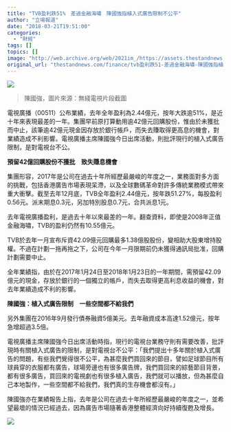 ```yaml
---
title: "TVB盈利跌51%　差過金融海嘯　陳國強指植入式廣告限制不公平"
author: "立場報道"
date: "2018-03-21T19:51:00"
categories:
  - "財經"
tags: []
topics: []
image: "http://web.archive.org/web/2021im_/https://assets.thestandnews.com/media/photos/Screen20Shot202018-03-2120at207.24.2320PM20120copy_9tDen.png"
original_url: "thestandnews.com/finance/tvb盈利跌51-差過金融海嘯-陳國強指植入式廣告限制不公平"
---
```

![](http://web.archive.org/web/2021im_/https://assets.thestandnews.com/media/photos/Screen20Shot202018-03-2120at207.24.2320PM20120copy_9tDen.png)
> 陳國強，圖片來源：無綫電視片段截圖

電視廣播（00511）公布業績，去年全年盈利為2.44億元，按年大跌逾51%，是近十年來表現最差的一年。集團早前原打算動用逾42億元回購股份，惟由於未獲批而中止，該筆逾42億元現金因存放於銀行帳戶，而失去賺取得更高息的機會，對業績造成不利影響。電視廣播主席陳國強今日出席活動，則批評現行的植入式廣告限制，是對電視台不公。

**預留42億回購股份不獲批　致失賺息機會**

集團形容，2017年是公司在過去十年所經歷最嚴峻的年度之一，業務面對多方面的挑戰，包括香港廣告市場表現呆滯，以及全球數碼革命對許多傳統業務模式帶來重大衝擊。截至去年12月底，TVB全年盈利2.44億元，按年跌51.27%，每股盈利0.56元。派末期息0.3元，另加特別股息0.7元，合共派息1元。

去年電視廣播盈利，是過去十年以來最差的一年。翻查資料，即使是2008年正值金融海嘯，TVB的盈利仍然有10.55億元。

TVB於去年一月宣布斥資42.09億元回購最多1.38億股股份，變相助大股東增持股權。不過在計劃一拖再拖之下，公司在今年一月限期前仍未獲得通訊局批准，回購計劃需要中止。

全年業績指，由於在2017年1月24日至2018年1月23日的一年期間，需預留42.09億元的現金，存放於銀行的一個獨立的帳戶，而失去取得更高利息收益的機會，對去年業續造成不利的影響。

**陳國強：植入式廣告限制　一些空間都不給我們**

另外集團在2016年9月發行債券融資5億美元。去年融資成本高達1.52億元，按年急增超過3.5倍。

電視廣播主席陳國強今日出席活動時指，現行的電視台業務守則有需要改善，批評現時有關植入式廣告的限制，是對電視台不公平：「我們提出十多年關於植入式廣告的問題，有些我們覺得很不公平，為甚麼我們買回來的節目，譬如足球節目所有球員穿的衣服都有廣告，球場旁邊也有很多廣告牌，我們買回來的綜藝節目背景，都有很多廣告，買回來的電視劇也有很多植入廣告，我們就可以播放，但為甚麼自己本地製作，一些空間都不給我們，我們真的生存機會都沒有。」

陳國強亦在業績報告上指，去年是公司在過去十年所經歷最嚴峻的年度之一，並希望最壞的情況已經過去，因為廣告市場隨著香港整體經濟向好持續復甦及增長。

![](http://web.archive.org/web/2021im_/https://assets.thestandnews.com/media/photos/tvb-19_P0WYX.png)